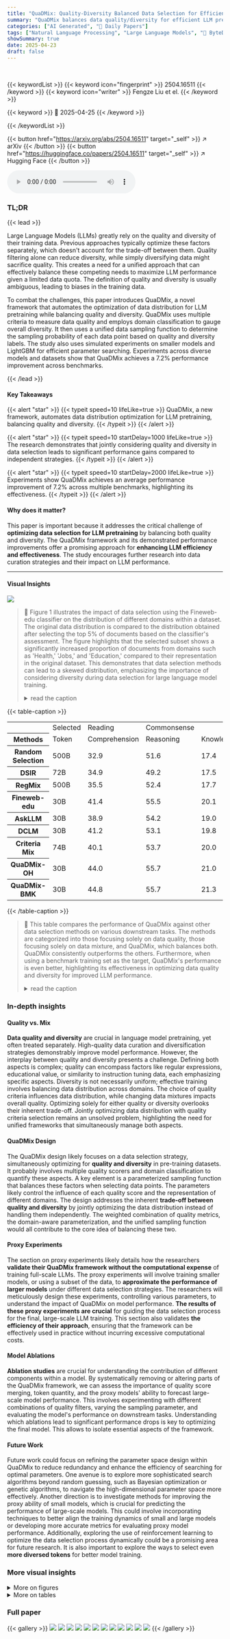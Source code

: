 ```yaml
---
title: "QuaDMix: Quality-Diversity Balanced Data Selection for Efficient LLM Pretraining"
summary: "QuaDMix balances data quality/diversity for efficient LLM pretraining, outperforming prior strategies by 7.2%!"
categories: ["AI Generated", "🤗 Daily Papers"]
tags: ["Natural Language Processing", "Large Language Models", "🏢 ByteDance",]
showSummary: true
date: 2025-04-23
draft: false
---
```


<br>

{{< keywordList >}}
{{< keyword icon="fingerprint" >}} 2504.16511 {{< /keyword >}}
{{< keyword icon="writer" >}} Fengze Liu et el. {{< /keyword >}}
 
{{< keyword >}} 🤗 2025-04-25 {{< /keyword >}}
 
{{< /keywordList >}}

{{< button href="https://arxiv.org/abs/2504.16511" target="_self" >}}
↗ arXiv
{{< /button >}}
{{< button href="https://huggingface.co/papers/2504.16511" target="_self" >}}
↗ Hugging Face
{{< /button >}}



<audio controls>
    <source src="https://ai-paper-reviewer.com/2504.16511/podcast.wav" type="audio/wav">
    Your browser does not support the audio element.
</audio>


### TL;DR


{{< lead >}}

Large Language Models (LLMs) greatly rely on the quality and diversity of their training data. Previous approaches typically optimize these factors separately, which doesn't account for the trade-off between them. Quality filtering alone can reduce diversity, while simply diversifying data might sacrifice quality. This creates a need for a unified approach that can effectively balance these competing needs to maximize LLM performance given a limited data quota. The definition of quality and diversity is usually ambiguous, leading to biases in the training data. 



To combat the challenges, this paper introduces QuaDMix, a novel framework that automates the optimization of data distribution for LLM pretraining while balancing quality and diversity. QuaDMix uses multiple criteria to measure data quality and employs domain classification to gauge overall diversity. It then uses a unified data sampling function to determine the sampling probability of each data point based on quality and diversity labels. The study also uses simulated experiments on smaller models and LightGBM for efficient parameter searching. Experiments across diverse models and datasets show that QuaDMix achieves a 7.2% performance improvement across benchmarks.

{{< /lead >}}


#### Key Takeaways

{{< alert "star" >}}
{{< typeit speed=10 lifeLike=true >}} QuaDMix, a new framework, automates data distribution optimization for LLM pretraining, balancing quality and diversity. {{< /typeit >}}
{{< /alert >}}

{{< alert "star" >}}
{{< typeit speed=10 startDelay=1000 lifeLike=true >}} The research demonstrates that jointly considering quality and diversity in data selection leads to significant performance gains compared to independent strategies. {{< /typeit >}}
{{< /alert >}}

{{< alert "star" >}}
{{< typeit speed=10 startDelay=2000 lifeLike=true >}} Experiments show QuaDMix achieves an average performance improvement of 7.2% across multiple benchmarks, highlighting its effectiveness. {{< /typeit >}}
{{< /alert >}}

#### Why does it matter?
This paper is important because it addresses the critical challenge of **optimizing data selection for LLM pretraining** by balancing both quality and diversity. The QuaDMix framework and its demonstrated performance improvements offer a promising approach for **enhancing LLM efficiency and effectiveness**. The study encourages further research into data curation strategies and their impact on LLM performance.

------
#### Visual Insights



![](https://arxiv.org/html/2504.16511/extracted/6375253/image/fwb_distribution.png)

> 🔼 Figure 1 illustrates the impact of data selection using the Fineweb-edu classifier on the distribution of different domains within a dataset.  The original data distribution is compared to the distribution obtained after selecting the top 5% of documents based on the classifier's assessment. The figure highlights that the selected subset shows a significantly increased proportion of documents from domains such as 'Health,' 'Jobs,' and 'Education,' compared to their representation in the original dataset. This demonstrates that data selection methods can lead to a skewed distribution, emphasizing the importance of considering diversity during data selection for large language model training.
> <details>
> <summary>read the caption</summary>
> Figure 1: The distribution change of data selected with Fineweb-edu Classifier. With the top5% documents selected, the ratio of certain domains including Health, Jobs and Education, increases for a large margin compared with original data
> </details>





{{< table-caption >}}
<table class="ltx_tabular ltx_centering ltx_guessed_headers ltx_align_middle" id="S3.T1.1">
<tbody class="ltx_tbody">
<tr class="ltx_tr" id="S3.T1.1.1.1">
<th class="ltx_td ltx_th ltx_th_row ltx_border_r ltx_border_t" id="S3.T1.1.1.1.1"></th>
<td class="ltx_td ltx_align_center ltx_border_r ltx_border_t" id="S3.T1.1.1.1.2">Selected</td>
<td class="ltx_td ltx_align_center ltx_border_r ltx_border_t" id="S3.T1.1.1.1.3">Reading</td>
<td class="ltx_td ltx_align_center ltx_border_r ltx_border_t" id="S3.T1.1.1.1.4">Commonsense</td>
<td class="ltx_td ltx_border_r ltx_border_t" id="S3.T1.1.1.1.5"></td>
<td class="ltx_td ltx_border_r ltx_border_t" id="S3.T1.1.1.1.6"></td>
<td class="ltx_td ltx_border_t" id="S3.T1.1.1.1.7"></td>
</tr>
<tr class="ltx_tr" id="S3.T1.1.2.2">
<th class="ltx_td ltx_align_left ltx_th ltx_th_row ltx_border_r" id="S3.T1.1.2.2.1">Methods</th>
<td class="ltx_td ltx_align_center ltx_border_r" id="S3.T1.1.2.2.2">Token</td>
<td class="ltx_td ltx_align_center ltx_border_r" id="S3.T1.1.2.2.3">Comprehension</td>
<td class="ltx_td ltx_align_center ltx_border_r" id="S3.T1.1.2.2.4">Reasoning</td>
<td class="ltx_td ltx_align_center ltx_border_r" id="S3.T1.1.2.2.5">Knowledge</td>
<td class="ltx_td ltx_align_center ltx_border_r" id="S3.T1.1.2.2.6">Math</td>
<td class="ltx_td ltx_align_center" id="S3.T1.1.2.2.7">Average</td>
</tr>
<tr class="ltx_tr" id="S3.T1.1.3.3">
<th class="ltx_td ltx_align_left ltx_th ltx_th_row ltx_border_r ltx_border_tt" id="S3.T1.1.3.3.1">Random Selection</th>
<td class="ltx_td ltx_align_center ltx_border_r ltx_border_tt" id="S3.T1.1.3.3.2">500B</td>
<td class="ltx_td ltx_align_center ltx_border_r ltx_border_tt" id="S3.T1.1.3.3.3">32.9</td>
<td class="ltx_td ltx_align_center ltx_border_r ltx_border_tt" id="S3.T1.1.3.3.4">51.6</td>
<td class="ltx_td ltx_align_center ltx_border_r ltx_border_tt" id="S3.T1.1.3.3.5">17.4</td>
<td class="ltx_td ltx_align_center ltx_border_r ltx_border_tt" id="S3.T1.1.3.3.6">2.8</td>
<td class="ltx_td ltx_align_center ltx_border_tt" id="S3.T1.1.3.3.7">32.3</td>
</tr>
<tr class="ltx_tr" id="S3.T1.1.4.4">
<th class="ltx_td ltx_align_left ltx_th ltx_th_row ltx_border_r" id="S3.T1.1.4.4.1">DSIR</th>
<td class="ltx_td ltx_align_center ltx_border_r" id="S3.T1.1.4.4.2">72B</td>
<td class="ltx_td ltx_align_center ltx_border_r" id="S3.T1.1.4.4.3">34.9</td>
<td class="ltx_td ltx_align_center ltx_border_r" id="S3.T1.1.4.4.4">49.2</td>
<td class="ltx_td ltx_align_center ltx_border_r" id="S3.T1.1.4.4.5">17.5</td>
<td class="ltx_td ltx_align_center ltx_border_r" id="S3.T1.1.4.4.6">6.9</td>
<td class="ltx_td ltx_align_center" id="S3.T1.1.4.4.7">32.7</td>
</tr>
<tr class="ltx_tr" id="S3.T1.1.5.5">
<th class="ltx_td ltx_align_left ltx_th ltx_th_row ltx_border_r" id="S3.T1.1.5.5.1">RegMix</th>
<td class="ltx_td ltx_align_center ltx_border_r" id="S3.T1.1.5.5.2">500B</td>
<td class="ltx_td ltx_align_center ltx_border_r" id="S3.T1.1.5.5.3">35.5</td>
<td class="ltx_td ltx_align_center ltx_border_r" id="S3.T1.1.5.5.4">52.4</td>
<td class="ltx_td ltx_align_center ltx_border_r" id="S3.T1.1.5.5.5">17.7</td>
<td class="ltx_td ltx_align_center ltx_border_r" id="S3.T1.1.5.5.6">3.5</td>
<td class="ltx_td ltx_align_center" id="S3.T1.1.5.5.7">33.6</td>
</tr>
<tr class="ltx_tr" id="S3.T1.1.6.6">
<th class="ltx_td ltx_align_left ltx_th ltx_th_row ltx_border_r" id="S3.T1.1.6.6.1">Fineweb-edu</th>
<td class="ltx_td ltx_align_center ltx_border_r" id="S3.T1.1.6.6.2">30B</td>
<td class="ltx_td ltx_align_center ltx_border_r" id="S3.T1.1.6.6.3">41.4</td>
<td class="ltx_td ltx_align_center ltx_border_r" id="S3.T1.1.6.6.4">55.5</td>
<td class="ltx_td ltx_align_center ltx_border_r" id="S3.T1.1.6.6.5">20.1</td>
<td class="ltx_td ltx_align_center ltx_border_r" id="S3.T1.1.6.6.6">6.0</td>
<td class="ltx_td ltx_align_center" id="S3.T1.1.6.6.7">37.4</td>
</tr>
<tr class="ltx_tr" id="S3.T1.1.7.7">
<th class="ltx_td ltx_align_left ltx_th ltx_th_row ltx_border_r" id="S3.T1.1.7.7.1">AskLLM</th>
<td class="ltx_td ltx_align_center ltx_border_r" id="S3.T1.1.7.7.2">30B</td>
<td class="ltx_td ltx_align_center ltx_border_r" id="S3.T1.1.7.7.3">38.9</td>
<td class="ltx_td ltx_align_center ltx_border_r" id="S3.T1.1.7.7.4">54.2</td>
<td class="ltx_td ltx_align_center ltx_border_r" id="S3.T1.1.7.7.5">19.0</td>
<td class="ltx_td ltx_align_center ltx_border_r" id="S3.T1.1.7.7.6">2.3</td>
<td class="ltx_td ltx_align_center" id="S3.T1.1.7.7.7">35.5</td>
</tr>
<tr class="ltx_tr" id="S3.T1.1.8.8">
<th class="ltx_td ltx_align_left ltx_th ltx_th_row ltx_border_r" id="S3.T1.1.8.8.1">DCLM</th>
<td class="ltx_td ltx_align_center ltx_border_r" id="S3.T1.1.8.8.2">30B</td>
<td class="ltx_td ltx_align_center ltx_border_r" id="S3.T1.1.8.8.3">41.2</td>
<td class="ltx_td ltx_align_center ltx_border_r" id="S3.T1.1.8.8.4">53.1</td>
<td class="ltx_td ltx_align_center ltx_border_r" id="S3.T1.1.8.8.5">19.8</td>
<td class="ltx_td ltx_align_center ltx_border_r" id="S3.T1.1.8.8.6">8.2</td>
<td class="ltx_td ltx_align_center" id="S3.T1.1.8.8.7">36.7</td>
</tr>
<tr class="ltx_tr" id="S3.T1.1.9.9">
<th class="ltx_td ltx_align_left ltx_th ltx_th_row ltx_border_r" id="S3.T1.1.9.9.1">Criteria Mix</th>
<td class="ltx_td ltx_align_center ltx_border_r" id="S3.T1.1.9.9.2">74B</td>
<td class="ltx_td ltx_align_center ltx_border_r" id="S3.T1.1.9.9.3">40.1</td>
<td class="ltx_td ltx_align_center ltx_border_r" id="S3.T1.1.9.9.4">53.7</td>
<td class="ltx_td ltx_align_center ltx_border_r" id="S3.T1.1.9.9.5">20.0</td>
<td class="ltx_td ltx_align_center ltx_border_r" id="S3.T1.1.9.9.6">3.1</td>
<td class="ltx_td ltx_align_center" id="S3.T1.1.9.9.7">36.0</td>
</tr>
<tr class="ltx_tr" id="S3.T1.1.10.10">
<th class="ltx_td ltx_align_left ltx_th ltx_th_row ltx_border_r ltx_border_tt" id="S3.T1.1.10.10.1">QuaDMix-OH</th>
<td class="ltx_td ltx_align_center ltx_border_r ltx_border_tt" id="S3.T1.1.10.10.2">30B</td>
<td class="ltx_td ltx_align_center ltx_border_r ltx_border_tt" id="S3.T1.1.10.10.3">44.0</td>
<td class="ltx_td ltx_align_center ltx_border_r ltx_border_tt" id="S3.T1.1.10.10.4">55.7</td>
<td class="ltx_td ltx_align_center ltx_border_r ltx_border_tt" id="S3.T1.1.10.10.5">21.0</td>
<td class="ltx_td ltx_align_center ltx_border_r ltx_border_tt" id="S3.T1.1.10.10.6">10.2</td>
<td class="ltx_td ltx_align_center ltx_border_tt" id="S3.T1.1.10.10.7">39.0</td>
</tr>
<tr class="ltx_tr" id="S3.T1.1.11.11">
<th class="ltx_td ltx_align_left ltx_th ltx_th_row ltx_border_b ltx_border_r" id="S3.T1.1.11.11.1">QuaDMix-BMK</th>
<td class="ltx_td ltx_align_center ltx_border_b ltx_border_r" id="S3.T1.1.11.11.2">30B</td>
<td class="ltx_td ltx_align_center ltx_border_b ltx_border_r" id="S3.T1.1.11.11.3"><span class="ltx_text ltx_font_bold" id="S3.T1.1.11.11.3.1">44.8</span></td>
<td class="ltx_td ltx_align_center ltx_border_b ltx_border_r" id="S3.T1.1.11.11.4"><span class="ltx_text ltx_font_bold" id="S3.T1.1.11.11.4.1">55.7</span></td>
<td class="ltx_td ltx_align_center ltx_border_b ltx_border_r" id="S3.T1.1.11.11.5"><span class="ltx_text ltx_font_bold" id="S3.T1.1.11.11.5.1">21.3</span></td>
<td class="ltx_td ltx_align_center ltx_border_b ltx_border_r" id="S3.T1.1.11.11.6"><span class="ltx_text ltx_font_bold" id="S3.T1.1.11.11.6.1">11.5</span></td>
<td class="ltx_td ltx_align_center ltx_border_b" id="S3.T1.1.11.11.7"><span class="ltx_text ltx_font_bold" id="S3.T1.1.11.11.7.1">39.5</span></td>
</tr>
</tbody>
</table>{{< /table-caption >}}

> 🔼 This table compares the performance of QuaDMix against other data selection methods on various downstream tasks.  The methods are categorized into those focusing solely on data quality, those focusing solely on data mixture, and QuaDMix, which balances both. QuaDMix consistently outperforms the others. Furthermore, when using a benchmark training set as the target, QuaDMix's performance is even better, highlighting its effectiveness in optimizing data quality and diversity for improved LLM performance.
> <details>
> <summary>read the caption</summary>
> Table 1: QuaDMix outperforms the methods focusing only on data quality or data mixture. With benchmark training set as the target, the results further boost.
> </details>





### In-depth insights


#### Quality vs. Mix
**Data quality and diversity** are crucial in language model pretraining, yet often treated separately. High-quality data curation and diversification strategies demonstrably improve model performance. However, the interplay between quality and diversity presents a challenge. Defining both aspects is complex; quality can encompass factors like regular expressions, educational value, or similarity to instruction tuning data, each emphasizing specific aspects. Diversity is not necessarily uniform; effective training involves balancing data distribution across domains. The choice of quality criteria influences data distribution, while changing data mixtures impacts overall quality. Optimizing solely for either quality or diversity overlooks their inherent trade-off. Jointly optimizing data distribution with quality criteria selection remains an unsolved problem, highlighting the need for unified frameworks that simultaneously manage both aspects.

#### QuaDMix Design
The QuaDMix design likely focuses on a data selection strategy, simultaneously optimizing for **quality and diversity** in pre-training datasets. It probably involves multiple quality scorers and domain classification to quantify these aspects. A key element is a parameterized sampling function that balances these factors when selecting data points. The parameters likely control the influence of each quality score and the representation of different domains. The design addresses the inherent **trade-off between quality and diversity** by jointly optimizing the data distribution instead of handling them independently. The weighted combination of quality metrics, the domain-aware parameterization, and the unified sampling function would all contribute to the core idea of balancing these two. 

#### Proxy Experiments
The section on proxy experiments likely details how the researchers **validate their QuaDMix framework without the computational expense** of training full-scale LLMs. The proxy experiments will involve training smaller models, or using a subset of the data, to **approximate the performance of larger models** under different data selection strategies. The researchers will meticulously design these experiments, controlling various parameters, to understand the impact of QuaDMix on model performance. **The results of these proxy experiments are crucial** for guiding the data selection process for the final, large-scale LLM training. This section also validates **the efficiency of their approach**, ensuring that the framework can be effectively used in practice without incurring excessive computational costs.

#### Model Ablations
**Ablation studies** are crucial for understanding the contribution of different components within a model. By systematically removing or altering parts of the QuaDMix framework, we can assess the importance of quality score merging, token quantity, and the proxy models' ability to forecast large-scale model performance. This involves experimenting with different combinations of quality filters, varying the sampling parameter, and evaluating the model's performance on downstream tasks. Understanding which ablations lead to significant performance drops is key to optimizing the final model. This allows to isolate essential aspects of the framework.

#### Future Work
Future work could focus on refining the parameter space design within QuaDMix to reduce redundancy and enhance the efficiency of searching for optimal parameters. One avenue is to explore more sophisticated search algorithms beyond random guessing, such as Bayesian optimization or genetic algorithms, to navigate the high-dimensional parameter space more effectively. Another direction is to investigate methods for improving the proxy ability of small models, which is crucial for predicting the performance of large-scale models. This could involve incorporating techniques to better align the training dynamics of small and large models or developing more accurate metrics for evaluating proxy model performance. Additionally, exploring the use of reinforcement learning to optimize the data selection process dynamically could be a promising area for future research. It is also important to explore the ways to select even **more diversed tokens** for better model training.


### More visual insights

<details>
<summary>More on figures
</summary>


![](https://arxiv.org/html/2504.16511/x1.png)

> 🔼 QuaDMix's data selection process is depicted.  It begins by extracting features from the raw data, specifically domain classification labels and multiple quality scores. These scores are then merged using domain-specific weights to create a single quality score for each data point.  The quality score for each data point is used to determine its rank within its domain.  Finally, a parameterized sampling function (with learned parameters) uses the quality rank and domain to determine the probability of selecting each data point for inclusion in the final, optimized dataset. This ensures that the selected data balances quality and diversity.
> <details>
> <summary>read the caption</summary>
> Figure 2: The overall design of QuaDMix. First we extract the data features using classifier and quality scores (QS). Then we calculate quality rank for each domain with the merging parameters. Finally the sampling functions controlled by sampling parameters are applied to generate the final output data.
> </details>



![](https://arxiv.org/html/2504.16511/x2.png)

> 🔼 This figure displays two plots to evaluate the effectiveness of the regression model used in the QuaDMix framework. The left plot shows a strong correlation between the predicted loss from the regression model and the actual loss obtained when training language models on datasets created using various QuaDMix parameters.  This confirms the regression model's ability to predict the performance of larger language models based on the performance of smaller proxy models trained on smaller datasets sampled using different QuaDMix parameter settings. The right plot shows the mean absolute error (MAE) of the regression model against different training sizes. As the training size increases, the MAE decreases, indicating improved accuracy in prediction.
> <details>
> <summary>read the caption</summary>
> Figure 3: Left: The prediction model loss vs real model loss. Right: The regression model performance (MAE) vs training size.
> </details>



![](https://arxiv.org/html/2504.16511/extracted/6375253/image/Sample_ratio_by_Domain_of_Bmk_Merge.png)

> 🔼 This figure visualizes the optimal parameters learned by the QuaDMix-BMK model.  The left panel shows the distribution of tokens across different domains after applying QuaDMix-BMK's data selection process, compared to the original distribution in RefinedWeb.  The right panel displays the weights assigned by QuaDMix-BMK to different quality criteria (AskLLM, Fineweb-edu, DCLM) for each domain.  The relative heights of the bars indicate the importance of each domain and quality filter in shaping the final data distribution used for pre-training.
> <details>
> <summary>read the caption</summary>
> Figure 4: The visualization of optimal parameters from QuaDMix-BMK
> </details>



![](https://arxiv.org/html/2504.16511/extracted/6375253/image/Weights_by_Domain_of_Bmk_Merge.png)

> 🔼 This figure displays a comparison of prediction loss between two data selection methods, QuaDMix-BMK and QuaDMix-OH, across five downstream tasks.  QuaDMix-BMK consistently demonstrates lower prediction loss than QuaDMix-OH across all five tasks, visually highlighting its superior performance in predicting model performance based on the chosen data selection parameters.
> <details>
> <summary>read the caption</summary>
> Figure 5: The prediction loss of QuaDMix-BMK surpasses QuaDMix-OH on all 5 downstream tasks.
> </details>



</details>




<details>
<summary>More on tables
</summary>


{{< table-caption >}}
<table class="ltx_tabular ltx_centering ltx_align_middle" id="S5.T2.1">
<tbody class="ltx_tbody">
<tr class="ltx_tr" id="S5.T2.1.1.1">
<td class="ltx_td ltx_border_r ltx_border_t" id="S5.T2.1.1.1.1"></td>
<td class="ltx_td ltx_border_r ltx_border_t" id="S5.T2.1.1.1.2"></td>
<td class="ltx_td ltx_border_r ltx_border_t" id="S5.T2.1.1.1.3"></td>
<td class="ltx_td ltx_align_center ltx_border_r ltx_border_t" id="S5.T2.1.1.1.4">Selected</td>
<td class="ltx_td ltx_align_center ltx_border_r ltx_border_t" id="S5.T2.1.1.1.5">Reading</td>
<td class="ltx_td ltx_align_center ltx_border_r ltx_border_t" id="S5.T2.1.1.1.6">Commonsense</td>
<td class="ltx_td ltx_border_r ltx_border_t" id="S5.T2.1.1.1.7"></td>
<td class="ltx_td ltx_border_r ltx_border_t" id="S5.T2.1.1.1.8"></td>
<td class="ltx_td ltx_border_t" id="S5.T2.1.1.1.9"></td>
</tr>
<tr class="ltx_tr" id="S5.T2.1.2.2">
<td class="ltx_td ltx_align_center ltx_border_r" id="S5.T2.1.2.2.1">A</td>
<td class="ltx_td ltx_align_center ltx_border_r" id="S5.T2.1.2.2.2">F</td>
<td class="ltx_td ltx_align_center ltx_border_r" id="S5.T2.1.2.2.3">D</td>
<td class="ltx_td ltx_align_center ltx_border_r" id="S5.T2.1.2.2.4">Token</td>
<td class="ltx_td ltx_align_center ltx_border_r" id="S5.T2.1.2.2.5">Comprehension</td>
<td class="ltx_td ltx_align_center ltx_border_r" id="S5.T2.1.2.2.6">Reasoning</td>
<td class="ltx_td ltx_align_center ltx_border_r" id="S5.T2.1.2.2.7">Knowledge</td>
<td class="ltx_td ltx_align_center ltx_border_r" id="S5.T2.1.2.2.8">Math</td>
<td class="ltx_td ltx_align_center" id="S5.T2.1.2.2.9">Average</td>
</tr>
<tr class="ltx_tr" id="S5.T2.1.3.3">
<td class="ltx_td ltx_align_center ltx_border_r ltx_border_tt" id="S5.T2.1.3.3.1">✓</td>
<td class="ltx_td ltx_border_r ltx_border_tt" id="S5.T2.1.3.3.2"></td>
<td class="ltx_td ltx_border_r ltx_border_tt" id="S5.T2.1.3.3.3"></td>
<td class="ltx_td ltx_align_center ltx_border_r ltx_border_tt" id="S5.T2.1.3.3.4">30B</td>
<td class="ltx_td ltx_align_center ltx_border_r ltx_border_tt" id="S5.T2.1.3.3.5">38.9</td>
<td class="ltx_td ltx_align_center ltx_border_r ltx_border_tt" id="S5.T2.1.3.3.6">53.5</td>
<td class="ltx_td ltx_align_center ltx_border_r ltx_border_tt" id="S5.T2.1.3.3.7">18.6</td>
<td class="ltx_td ltx_align_center ltx_border_r ltx_border_tt" id="S5.T2.1.3.3.8">2.9</td>
<td class="ltx_td ltx_align_center ltx_border_tt" id="S5.T2.1.3.3.9">35.2</td>
</tr>
<tr class="ltx_tr" id="S5.T2.1.4.4">
<td class="ltx_td ltx_border_r" id="S5.T2.1.4.4.1"></td>
<td class="ltx_td ltx_align_center ltx_border_r" id="S5.T2.1.4.4.2">✓</td>
<td class="ltx_td ltx_border_r" id="S5.T2.1.4.4.3"></td>
<td class="ltx_td ltx_align_center ltx_border_r" id="S5.T2.1.4.4.4">30B</td>
<td class="ltx_td ltx_align_center ltx_border_r" id="S5.T2.1.4.4.5">41.4</td>
<td class="ltx_td ltx_align_center ltx_border_r" id="S5.T2.1.4.4.6">55.5</td>
<td class="ltx_td ltx_align_center ltx_border_r" id="S5.T2.1.4.4.7">20.1</td>
<td class="ltx_td ltx_align_center ltx_border_r" id="S5.T2.1.4.4.8">6.0</td>
<td class="ltx_td ltx_align_center" id="S5.T2.1.4.4.9">37.4</td>
</tr>
<tr class="ltx_tr" id="S5.T2.1.5.5">
<td class="ltx_td ltx_border_r" id="S5.T2.1.5.5.1"></td>
<td class="ltx_td ltx_border_r" id="S5.T2.1.5.5.2"></td>
<td class="ltx_td ltx_align_center ltx_border_r" id="S5.T2.1.5.5.3">✓</td>
<td class="ltx_td ltx_align_center ltx_border_r" id="S5.T2.1.5.5.4">30B</td>
<td class="ltx_td ltx_align_center ltx_border_r" id="S5.T2.1.5.5.5">41.3</td>
<td class="ltx_td ltx_align_center ltx_border_r" id="S5.T2.1.5.5.6">53.4</td>
<td class="ltx_td ltx_align_center ltx_border_r" id="S5.T2.1.5.5.7">19.7</td>
<td class="ltx_td ltx_align_center ltx_border_r" id="S5.T2.1.5.5.8"><span class="ltx_text ltx_font_bold" id="S5.T2.1.5.5.8.1">12.2</span></td>
<td class="ltx_td ltx_align_center" id="S5.T2.1.5.5.9">37.3</td>
</tr>
<tr class="ltx_tr" id="S5.T2.1.6.6">
<td class="ltx_td ltx_align_center ltx_border_r" id="S5.T2.1.6.6.1">✓</td>
<td class="ltx_td ltx_align_center ltx_border_r" id="S5.T2.1.6.6.2">✓</td>
<td class="ltx_td ltx_border_r" id="S5.T2.1.6.6.3"></td>
<td class="ltx_td ltx_align_center ltx_border_r" id="S5.T2.1.6.6.4">30B</td>
<td class="ltx_td ltx_align_center ltx_border_r" id="S5.T2.1.6.6.5">41.9</td>
<td class="ltx_td ltx_align_center ltx_border_r" id="S5.T2.1.6.6.6">55.6</td>
<td class="ltx_td ltx_align_center ltx_border_r" id="S5.T2.1.6.6.7">20.0</td>
<td class="ltx_td ltx_align_center ltx_border_r" id="S5.T2.1.6.6.8">5.1</td>
<td class="ltx_td ltx_align_center" id="S5.T2.1.6.6.9">37.5</td>
</tr>
<tr class="ltx_tr" id="S5.T2.1.7.7">
<td class="ltx_td ltx_align_center ltx_border_r" id="S5.T2.1.7.7.1">✓</td>
<td class="ltx_td ltx_border_r" id="S5.T2.1.7.7.2"></td>
<td class="ltx_td ltx_align_center ltx_border_r" id="S5.T2.1.7.7.3">✓</td>
<td class="ltx_td ltx_align_center ltx_border_r" id="S5.T2.1.7.7.4">30B</td>
<td class="ltx_td ltx_align_center ltx_border_r" id="S5.T2.1.7.7.5">41.8</td>
<td class="ltx_td ltx_align_center ltx_border_r" id="S5.T2.1.7.7.6">54.6</td>
<td class="ltx_td ltx_align_center ltx_border_r" id="S5.T2.1.7.7.7">19.8</td>
<td class="ltx_td ltx_align_center ltx_border_r" id="S5.T2.1.7.7.8">9.1</td>
<td class="ltx_td ltx_align_center" id="S5.T2.1.7.7.9">37.5</td>
</tr>
<tr class="ltx_tr" id="S5.T2.1.8.8">
<td class="ltx_td ltx_border_r" id="S5.T2.1.8.8.1"></td>
<td class="ltx_td ltx_align_center ltx_border_r" id="S5.T2.1.8.8.2">✓</td>
<td class="ltx_td ltx_align_center ltx_border_r" id="S5.T2.1.8.8.3">✓</td>
<td class="ltx_td ltx_align_center ltx_border_r" id="S5.T2.1.8.8.4">30B</td>
<td class="ltx_td ltx_align_center ltx_border_r" id="S5.T2.1.8.8.5">43.5</td>
<td class="ltx_td ltx_align_center ltx_border_r" id="S5.T2.1.8.8.6">55.6</td>
<td class="ltx_td ltx_align_center ltx_border_r" id="S5.T2.1.8.8.7">20.8</td>
<td class="ltx_td ltx_align_center ltx_border_r" id="S5.T2.1.8.8.8">9.6</td>
<td class="ltx_td ltx_align_center" id="S5.T2.1.8.8.9">38.7</td>
</tr>
<tr class="ltx_tr" id="S5.T2.1.9.9">
<td class="ltx_td ltx_align_center ltx_border_r ltx_border_tt" id="S5.T2.1.9.9.1">✓</td>
<td class="ltx_td ltx_align_center ltx_border_r ltx_border_tt" id="S5.T2.1.9.9.2">✓</td>
<td class="ltx_td ltx_align_center ltx_border_r ltx_border_tt" id="S5.T2.1.9.9.3">✓</td>
<td class="ltx_td ltx_align_center ltx_border_r ltx_border_tt" id="S5.T2.1.9.9.4">90B</td>
<td class="ltx_td ltx_align_center ltx_border_r ltx_border_tt" id="S5.T2.1.9.9.5">40.7</td>
<td class="ltx_td ltx_align_center ltx_border_r ltx_border_tt" id="S5.T2.1.9.9.6">55.2</td>
<td class="ltx_td ltx_align_center ltx_border_r ltx_border_tt" id="S5.T2.1.9.9.7">19.5</td>
<td class="ltx_td ltx_align_center ltx_border_r ltx_border_tt" id="S5.T2.1.9.9.8">4.6</td>
<td class="ltx_td ltx_align_center ltx_border_tt" id="S5.T2.1.9.9.9">36.8</td>
</tr>
<tr class="ltx_tr" id="S5.T2.1.10.10">
<td class="ltx_td ltx_align_center ltx_border_r" id="S5.T2.1.10.10.1">✓</td>
<td class="ltx_td ltx_align_center ltx_border_r" id="S5.T2.1.10.10.2">✓</td>
<td class="ltx_td ltx_align_center ltx_border_r" id="S5.T2.1.10.10.3">✓</td>
<td class="ltx_td ltx_align_center ltx_border_r" id="S5.T2.1.10.10.4">180B</td>
<td class="ltx_td ltx_align_center ltx_border_r" id="S5.T2.1.10.10.5">37.8</td>
<td class="ltx_td ltx_align_center ltx_border_r" id="S5.T2.1.10.10.6">53.9</td>
<td class="ltx_td ltx_align_center ltx_border_r" id="S5.T2.1.10.10.7">18.9</td>
<td class="ltx_td ltx_align_center ltx_border_r" id="S5.T2.1.10.10.8">2.8</td>
<td class="ltx_td ltx_align_center" id="S5.T2.1.10.10.9">35.1</td>
</tr>
<tr class="ltx_tr" id="S5.T2.1.11.11">
<td class="ltx_td ltx_align_center ltx_border_b ltx_border_r ltx_border_tt" id="S5.T2.1.11.11.1">✓</td>
<td class="ltx_td ltx_align_center ltx_border_b ltx_border_r ltx_border_tt" id="S5.T2.1.11.11.2">✓</td>
<td class="ltx_td ltx_align_center ltx_border_b ltx_border_r ltx_border_tt" id="S5.T2.1.11.11.3">✓</td>
<td class="ltx_td ltx_align_center ltx_border_b ltx_border_r ltx_border_tt" id="S5.T2.1.11.11.4">30B</td>
<td class="ltx_td ltx_align_center ltx_border_b ltx_border_r ltx_border_tt" id="S5.T2.1.11.11.5"><span class="ltx_text ltx_font_bold" id="S5.T2.1.11.11.5.1">44.0</span></td>
<td class="ltx_td ltx_align_center ltx_border_b ltx_border_r ltx_border_tt" id="S5.T2.1.11.11.6"><span class="ltx_text ltx_font_bold" id="S5.T2.1.11.11.6.1">55.7</span></td>
<td class="ltx_td ltx_align_center ltx_border_b ltx_border_r ltx_border_tt" id="S5.T2.1.11.11.7"><span class="ltx_text ltx_font_bold" id="S5.T2.1.11.11.7.1">21.0</span></td>
<td class="ltx_td ltx_align_center ltx_border_b ltx_border_r ltx_border_tt" id="S5.T2.1.11.11.8">10.2</td>
<td class="ltx_td ltx_align_center ltx_border_b ltx_border_tt" id="S5.T2.1.11.11.9"><span class="ltx_text ltx_font_bold" id="S5.T2.1.11.11.9.1">39.0</span></td>
</tr>
</tbody>
</table>{{< /table-caption >}}
> 🔼 This table presents the results of experiments using QuaDMix-OH, a data selection method, with various combinations of quality filters (AskLLM, Fineweb-edu, and DCLM) and different numbers of selected tokens.  It demonstrates the impact of different filter combinations and dataset sizes on downstream task performance.
> <details>
> <summary>read the caption</summary>
> Table 2: QuaDMix-OH with different settings on quality filters (AskLLM (A), Fineweb-edu (F), DCLM (D)) and selected tokens.
> </details>

{{< table-caption >}}
<table class="ltx_tabular ltx_centering ltx_guessed_headers ltx_align_middle" id="S5.T3.1">
<thead class="ltx_thead">
<tr class="ltx_tr" id="S5.T3.1.1.1">
<th class="ltx_td ltx_align_center ltx_th ltx_th_column ltx_border_r ltx_border_t" id="S5.T3.1.1.1.1">Method</th>
<th class="ltx_td ltx_align_center ltx_th ltx_th_column ltx_border_r ltx_border_t" id="S5.T3.1.1.1.2">HellaSwag</th>
<th class="ltx_td ltx_align_center ltx_th ltx_th_column ltx_border_r ltx_border_t" id="S5.T3.1.1.1.3">ARC-C</th>
<th class="ltx_td ltx_align_center ltx_th ltx_th_column ltx_border_r ltx_border_t" id="S5.T3.1.1.1.4">ARC-E</th>
<th class="ltx_td ltx_align_center ltx_th ltx_th_column ltx_border_r ltx_border_t" id="S5.T3.1.1.1.5">MMLU</th>
<th class="ltx_td ltx_align_center ltx_th ltx_th_column ltx_border_t" id="S5.T3.1.1.1.6">TriviaQA</th>
</tr>
</thead>
<tbody class="ltx_tbody">
<tr class="ltx_tr" id="S5.T3.1.2.1">
<td class="ltx_td ltx_align_center ltx_border_r ltx_border_tt" id="S5.T3.1.2.1.1">QuaDMix-OH</td>
<td class="ltx_td ltx_align_center ltx_border_r ltx_border_tt" id="S5.T3.1.2.1.2"><span class="ltx_text ltx_font_bold" id="S5.T3.1.2.1.2.1">56.5</span></td>
<td class="ltx_td ltx_align_center ltx_border_r ltx_border_tt" id="S5.T3.1.2.1.3">39.2</td>
<td class="ltx_td ltx_align_center ltx_border_r ltx_border_tt" id="S5.T3.1.2.1.4">71.1</td>
<td class="ltx_td ltx_align_center ltx_border_r ltx_border_tt" id="S5.T3.1.2.1.5">34.1</td>
<td class="ltx_td ltx_align_center ltx_border_tt" id="S5.T3.1.2.1.6">21.6</td>
</tr>
<tr class="ltx_tr" id="S5.T3.1.3.2">
<td class="ltx_td ltx_align_center ltx_border_b ltx_border_r ltx_border_t" id="S5.T3.1.3.2.1">QuaDMix-BMK</td>
<td class="ltx_td ltx_align_center ltx_border_b ltx_border_r ltx_border_t" id="S5.T3.1.3.2.2">56.1</td>
<td class="ltx_td ltx_align_center ltx_border_b ltx_border_r ltx_border_t" id="S5.T3.1.3.2.3"><span class="ltx_text ltx_font_bold" id="S5.T3.1.3.2.3.1">40.2</span></td>
<td class="ltx_td ltx_align_center ltx_border_b ltx_border_r ltx_border_t" id="S5.T3.1.3.2.4"><span class="ltx_text ltx_font_bold" id="S5.T3.1.3.2.4.1">71.3</span></td>
<td class="ltx_td ltx_align_center ltx_border_b ltx_border_r ltx_border_t" id="S5.T3.1.3.2.5"><span class="ltx_text ltx_font_bold" id="S5.T3.1.3.2.5.1">34.4</span></td>
<td class="ltx_td ltx_align_center ltx_border_b ltx_border_t" id="S5.T3.1.3.2.6"><span class="ltx_text ltx_font_bold" id="S5.T3.1.3.2.6.1">22.8</span></td>
</tr>
</tbody>
</table>{{< /table-caption >}}
> 🔼 This table compares the performance of QuaDMix-OH and QuaDMix-BMK on five downstream tasks: HellaSwag, ARC-C, ARC-E, MMLU, and TriviaQA.  QuaDMix-BMK uses benchmark training sets to guide the data selection process, while QuaDMix-OH uses the OpenHermes dataset. The results show that QuaDMix-BMK generally outperforms QuaDMix-OH, aligning with the trends observed during the proxy model experiments.  The only exception is HellaSwag, where the performance difference is not consistent with proxy model predictions.
> <details>
> <summary>read the caption</summary>
> Table 3: QuaDMix-OH vs QuaDMix-BMK on 5 downstream tasks. The trend mostly agree with the prediction loss on proxy model except for HellaSwag.
> </details>

</details>




### Full paper

{{< gallery >}}
<img src="https://ai-paper-reviewer.com/2504.16511/1.png" class="grid-w50 md:grid-w33 xl:grid-w25" />
<img src="https://ai-paper-reviewer.com/2504.16511/2.png" class="grid-w50 md:grid-w33 xl:grid-w25" />
<img src="https://ai-paper-reviewer.com/2504.16511/3.png" class="grid-w50 md:grid-w33 xl:grid-w25" />
<img src="https://ai-paper-reviewer.com/2504.16511/4.png" class="grid-w50 md:grid-w33 xl:grid-w25" />
<img src="https://ai-paper-reviewer.com/2504.16511/5.png" class="grid-w50 md:grid-w33 xl:grid-w25" />
<img src="https://ai-paper-reviewer.com/2504.16511/6.png" class="grid-w50 md:grid-w33 xl:grid-w25" />
<img src="https://ai-paper-reviewer.com/2504.16511/7.png" class="grid-w50 md:grid-w33 xl:grid-w25" />
<img src="https://ai-paper-reviewer.com/2504.16511/8.png" class="grid-w50 md:grid-w33 xl:grid-w25" />
<img src="https://ai-paper-reviewer.com/2504.16511/9.png" class="grid-w50 md:grid-w33 xl:grid-w25" />
<img src="https://ai-paper-reviewer.com/2504.16511/10.png" class="grid-w50 md:grid-w33 xl:grid-w25" />
<img src="https://ai-paper-reviewer.com/2504.16511/11.png" class="grid-w50 md:grid-w33 xl:grid-w25" />
<img src="https://ai-paper-reviewer.com/2504.16511/12.png" class="grid-w50 md:grid-w33 xl:grid-w25" />
{{< /gallery >}}